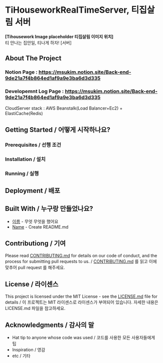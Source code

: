 # TiHouseworkRealTimeServer, 티집살림 서버

**[Tihousework Image placeholder 티집살림 이미지 위치]**  
티 안나는 집안일, 티나게 하자! [서버]<br>

## About The Project
### Notion Page : https://msukim.notion.site/Back-end-9de21a7f4b864ed1af9a9e3ba6d3d335
### Developemnt Log Page : https://msukim.notion.site/Back-end-9de21a7f4b864ed1af9a9e3ba6d3d335
CloudServer stack : AWS Beanstalk(Load Balancer+Ec2) + ElastiCache(Redis)  <br>


## Getting Started / 어떻게 시작하나요?
### Prerequisites / 선행 조건

### Installation / 설치

### Running / 실행
## Deployment / 배포

## Built With / 누구랑 만들었나요?

* [이름](링크) - 무엇 무엇을 했어요
* [Name](Link) - Create README.md

## Contributiong / 기여

Please read [CONTRIBUTING.md](https://gist.github.com/PurpleBooth/b24679402957c63ec426) for details on our code of conduct, and the process for submitting pull requests to us. / [CONTRIBUTING.md](https://gist.github.com/PurpleBooth/b24679402957c63ec426) 를 읽고 이에 맞추어 pull request 를 해주세요.

## License / 라이센스

This project is licensed under the MIT License - see the [LICENSE.md](https://gist.github.com/PurpleBooth/LICENSE.md) file for details / 이 프로젝트는 MIT 라이센스로 라이센스가 부여되어 있습니다. 자세한 내용은 LICENSE.md 파일을 참고하세요.

## Acknowledgments / 감사의 말

* Hat tip to anyone whose code was used / 코드를 사용한 모든 사용자들에게 팁
* Inspiration / 영감
* etc / 기타
